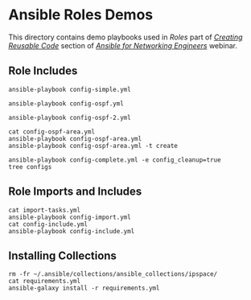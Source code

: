 # Ansible Roles Demos

This directory contains demo playbooks used in *Roles* part of *[Creating Reusable Code](https://my.ipspace.net/bin/list?id=Ansible#INCLUDES)* section of *[Ansible for Networking Engineers](https://www.ipspace.net/Ansible_for_Networking_Engineers)* webinar.

## Role Includes

```
ansible-playbook config-simple.yml

ansible-playbook config-ospf.yml

ansible-playbook config-ospf-2.yml

cat config-ospf-area.yml  
ansible-playbook config-ospf-area.yml
ansible-playbook config-ospf-area.yml -t create

ansible-playbook config-complete.yml -e config_cleanup=true
tree configs 
```

## Role Imports and Includes

```
cat import-tasks.yml
ansible-playbook config-import.yml
cat config-include.yml 
ansible-playbook config-include.yml
```

## Installing Collections

```
rm -fr ~/.ansible/collections/ansible_collections/ipspace/
cat requirements.yml
ansible-galaxy install -r requirements.yml
```